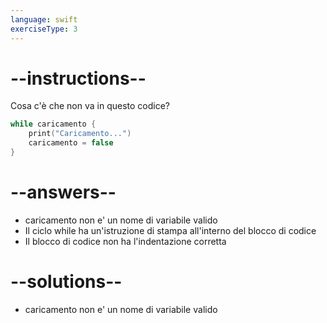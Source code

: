 ```yaml
---
language: swift
exerciseType: 3
---
```


# --instructions--

Cosa c'è che non va in questo codice?
```swift
while caricamento {
    print("Caricamento...")
    caricamento = false
}
```

# --answers--

- caricamento non e' un nome di variabile valido
- Il ciclo while ha un'istruzione di stampa all'interno del blocco di codice
- Il blocco di codice non ha l'indentazione corretta

# --solutions--

- caricamento non e' un nome di variabile valido
